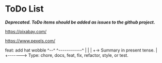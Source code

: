 ToDo List
=========

**_Deprecated. ToDo items should be added as issues to the github project._**

https://pixabay.com/

https://www.pexels.com/

feat: add hat wobble
^--^  ^------------^
|     |
|     +-> Summary in present tense.
|
+-------> Type: chore, docs, feat, fix, refactor, style, or test.
